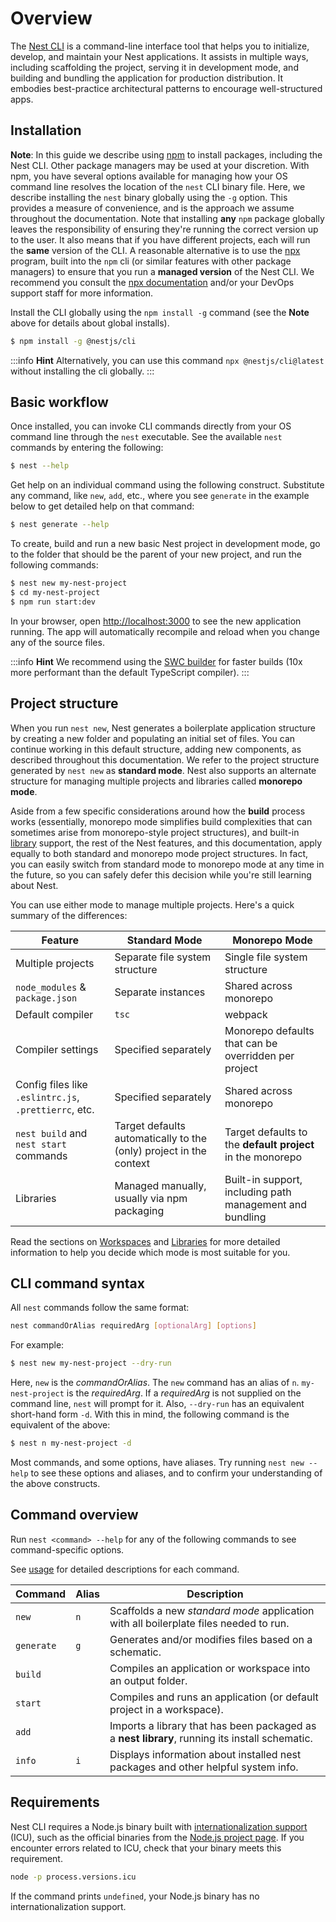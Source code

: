 # Overview

The [Nest CLI](https://github.com/nestjs/nest-cli) is a command-line interface tool that helps you to initialize, develop, and maintain your Nest applications. It assists in multiple ways, including scaffolding the project, serving it in development mode, and building and bundling the application for production distribution. It embodies best-practice architectural patterns to encourage well-structured apps.

## Installation

**Note**: In this guide we describe using [npm](https://docs.npmjs.com/downloading-and-installing-node-js-and-npm) to install packages, including the Nest CLI. Other package managers may be used at your discretion. With npm, you have several options available for managing how your OS command line resolves the location of the `nest` CLI binary file. Here, we describe installing the `nest` binary globally using the `-g` option. This provides a measure of convenience, and is the approach we assume throughout the documentation. Note that installing **any** `npm` package globally leaves the responsibility of ensuring they're running the correct version up to the user. It also means that if you have different projects, each will run the **same** version of the CLI. A reasonable alternative is to use the [npx](https://github.com/npm/cli/blob/latest/docs/lib/content/commands/npx.md) program, built into the `npm` cli (or similar features with other package managers) to ensure that you run a **managed version** of the Nest CLI. We recommend you consult the [npx documentation](https://github.com/npm/cli/blob/latest/docs/lib/content/commands/npx.md) and/or your DevOps support staff for more information.

Install the CLI globally using the `npm install -g` command (see the **Note** above for details about global installs).

```bash
$ npm install -g @nestjs/cli
```

:::info **Hint**
Alternatively, you can use this command `npx @nestjs/cli@latest` without installing the cli globally.
:::

## Basic workflow

Once installed, you can invoke CLI commands directly from your OS command line through the `nest` executable. See the available `nest` commands by entering the following:

```bash
$ nest --help
```

Get help on an individual command using the following construct. Substitute any command, like `new`, `add`, etc., where you see `generate` in the example below to get detailed help on that command:

```bash
$ nest generate --help
```

To create, build and run a new basic Nest project in development mode, go to the folder that should be the parent of your new project, and run the following commands:

```bash
$ nest new my-nest-project
$ cd my-nest-project
$ npm run start:dev
```

In your browser, open [http://localhost:3000](http://localhost:3000) to see the new application running. The app will automatically recompile and reload when you change any of the source files.

:::info **Hint**
We recommend using the [SWC builder](/recipes/swc) for faster builds (10x more performant than the default TypeScript compiler).
:::

## Project structure

When you run `nest new`, Nest generates a boilerplate application structure by creating a new folder and populating an initial set of files. You can continue working in this default structure, adding new components, as described throughout this documentation. We refer to the project structure generated by `nest new` as **standard mode**. Nest also supports an alternate structure for managing multiple projects and libraries called **monorepo mode**.

Aside from a few specific considerations around how the **build** process works (essentially, monorepo mode simplifies build complexities that can sometimes arise from monorepo-style project structures), and built-in [library](/cli/libraries) support, the rest of the Nest features, and this documentation, apply equally to both standard and monorepo mode project structures. In fact, you can easily switch from standard mode to monorepo mode at any time in the future, so you can safely defer this decision while you're still learning about Nest.

You can use either mode to manage multiple projects. Here's a quick summary of the differences:

| Feature                                               | Standard Mode                                                      | Monorepo Mode                                              |
| ----------------------------------------------------- | ------------------------------------------------------------------ | ---------------------------------------------------------- |
| Multiple projects                                     | Separate file system structure                                     | Single file system structure                               |
| `node_modules` & `package.json`                       | Separate instances                                                 | Shared across monorepo                                     |
| Default compiler                                      | `tsc`                                                              | webpack                                                    |
| Compiler settings                                     | Specified separately                                               | Monorepo defaults that can be overridden per project       |
| Config files like `.eslintrc.js`, `.prettierrc`, etc. | Specified separately                                               | Shared across monorepo                                     |
| `nest build` and `nest start` commands                | Target defaults automatically to the (only) project in the context | Target defaults to the **default project** in the monorepo |
| Libraries                                             | Managed manually, usually via npm packaging                        | Built-in support, including path management and bundling   |

Read the sections on [Workspaces](/cli/monorepo) and [Libraries](/cli/libraries) for more detailed information to help you decide which mode is most suitable for you.

<app-banner-courses></app-banner-courses>

## CLI command syntax

All `nest` commands follow the same format:

```bash
nest commandOrAlias requiredArg [optionalArg] [options]
```

For example:

```bash
$ nest new my-nest-project --dry-run
```

Here, `new` is the _commandOrAlias_. The `new` command has an alias of `n`. `my-nest-project` is the _requiredArg_. If a _requiredArg_ is not supplied on the command line, `nest` will prompt for it. Also, `--dry-run` has an equivalent short-hand form `-d`. With this in mind, the following command is the equivalent of the above:

```bash
$ nest n my-nest-project -d
```

Most commands, and some options, have aliases. Try running `nest new --help` to see these options and aliases, and to confirm your understanding of the above constructs.

## Command overview

Run `nest <command> --help` for any of the following commands to see command-specific options.

See [usage](/cli/usages) for detailed descriptions for each command.

| Command    | Alias | Description                                                                                    |
| ---------- | ----- | ---------------------------------------------------------------------------------------------- |
| `new`      | `n`   | Scaffolds a new _standard mode_ application with all boilerplate files needed to run.          |
| `generate` | `g`   | Generates and/or modifies files based on a schematic.                                          |
| `build`    |       | Compiles an application or workspace into an output folder.                                    |
| `start`    |       | Compiles and runs an application (or default project in a workspace).                          |
| `add`      |       | Imports a library that has been packaged as a **nest library**, running its install schematic. |
| `info`     | `i`   | Displays information about installed nest packages and other helpful system info.              |

## Requirements

Nest CLI requires a Node.js binary built with [internationalization support](https://nodejs.org/api/intl.html) (ICU), such as the official binaries from the [Node.js project page](https://nodejs.org/en/download). If you encounter errors related to ICU, check that your binary meets this requirement.

```bash
node -p process.versions.icu
```

If the command prints `undefined`, your Node.js binary has no internationalization support.
